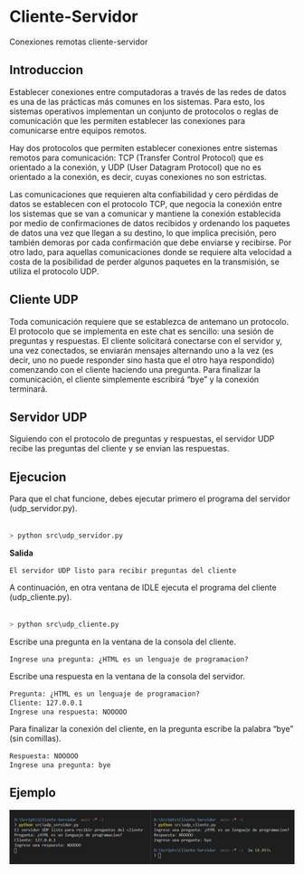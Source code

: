 # Cliente-Servidor
Conexiones remotas cliente-servidor

## Introduccion
Establecer conexiones entre computadoras a través de las redes de datos es una de las prácticas más comunes en los sistemas. Para esto, los sistemas operativos implementan un conjunto de protocolos o reglas de comunicación que les permiten establecer las conexiones para comunicarse entre equipos remotos.

Hay dos protocolos que permiten establecer conexiones entre sistemas remotos para comunicación: TCP (Transfer Control Protocol) que es orientado a la conexión, y UDP (User Datagram Protocol) que no es orientado a la conexión, es decir, cuyas conexiones no son estrictas.

Las comunicaciones que requieren alta confiabilidad y cero pérdidas de datos se establecen con el protocolo TCP, que negocia la conexión entre los sistemas que se van a comunicar y mantiene la conexión establecida por medio de confirmaciones de datos recibidos y ordenando los paquetes de datos una vez que llegan a su destino, lo que implica precisión, pero también demoras por cada confirmación que debe enviarse y recibirse. Por otro lado, para aquellas comunicaciones donde se requiere alta velocidad a costa de la posibilidad de perder algunos paquetes en la transmisión, se utiliza el protocolo UDP.

## Cliente UDP
Toda comunicación requiere que se establezca de antemano un protocolo. El protocolo que se implementa en este chat es sencillo: una sesión de preguntas y respuestas. El cliente solicitará conectarse con el servidor y, una vez conectados, se enviarán mensajes alternando uno a la vez (es decir, uno no puede responder sino hasta que el otro haya respondido) comenzando con el cliente haciendo una pregunta. Para finalizar la comunicación, el cliente simplemente escribirá “bye” y la conexión terminará.

## Servidor UDP
Siguiendo con el protocolo de preguntas y respuestas, el servidor UDP recibe las preguntas del cliente y se envian las respuestas.

## Ejecucion
Para que el chat funcione, debes ejecutar primero el programa del servidor (udp_servidor.py).

```python	

> python src\udp_servidor.py

```
**Salida**

```
El servidor UDP listo para recibir preguntas del cliente
```

A continuación, en otra ventana de IDLE ejecuta el programa del cliente (udp_cliente.py).

```python	

> python src\udp_cliente.py

```

Escribe una pregunta en la ventana de la consola del cliente.

```	
Ingrese una pregunta: ¿HTML es un lenguaje de programacion?
```

Escribe una respuesta en la ventana de la consola del servidor.

```	
Pregunta: ¿HTML es un lenguaje de programacion?
Cliente: 127.0.0.1
Ingrese una respuesta: NOOOOO
```

Para finalizar la conexión del cliente, en la pregunta escribe la palabra “bye” (sin comillas).

```	
Respuesta: NOOOOO
Ingrese una pregunta: bye
```

## Ejemplo

![texto cualquiera por si no carga la imagen](img/ejecutar.png)
